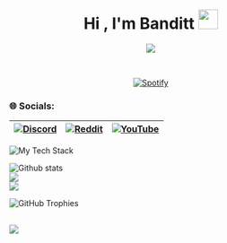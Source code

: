 <h1 align="center">Hi , I'm Banditt <img src="https://i.ibb.co/DDzMvBP/1042-pink-laugh.png" width="35"></h1>
<p align="center">
  <a href="https://github.com/DenverCoder1/readme-typing-svg">
    <img src="https://readme-typing-svg.demolab.com/?lines=Student%20and%20a%20Programmer;Experienced%20in%20Python;3%2B%20years%20of%20coding%20experience;Always%20learning%20new%20things&font=Fira%20Code&center=true&width=440&height=45&color=f75c7e&vCenter=true&pause=1000&size=22"/>
  </a>
</p>

&nbsp;<div align="center">
  [![Spotify](https://novatorem69-banditt.vercel.app/api/spotify?background_color=0d1117&border_color=ffffff)](https://open.spotify.com/user/317bux4yhnudzmdg5vupfwfag524)
</div>

### 🌐 Socials:

| [![Discord](https://img.shields.io/badge/Discord-%237289DA.svg?logo=discord&logoColor=white)](https://discord.gg/https://discord.gg/EW3Yq5eQ2T) | [![Reddit](https://img.shields.io/badge/Reddit-%23FF4500.svg?logo=Reddit&logoColor=white)](https://reddit.com/user/0xSabu) | [![YouTube](https://img.shields.io/badge/YouTube-%23FF0000.svg?logo=YouTube&logoColor=white)](https://youtube.com/@0xBanditt) |
|------|------|------|

![My Tech Stack](https://github-readme-tech-stack.vercel.app/api/cards?lineCount=2&theme=0l1v3rr&bg=%230B0E14&badge=%2310151F&border=%23151B26&titleColor=%23FF4747&line1=Python%2CPython%2C51458b%3BRust%2CRust%2C407c40%3BShell%2CShell%2Cc94f58%3BLua%2CLua%2Cc298d9%3B&line2=Javascript%2CJavascript+%2Ca9ac4e%3BTypescript%2CTypescript+%2Cada641%3B)

![Github stats](https://github-readme-stats.vercel.app/api?username=0xBanditt&theme=dark&hide_border=false&include_all_commits=true&count_private=true)<br/>
![](https://github-readme-streak-stats.herokuapp.com/?user=0xBanditt&theme=dark&hide_border=false)<br/>
![](https://github-readme-stats.vercel.app/api/top-langs/?username=0xBanditt&theme=dark&hide_border=false&include_all_commits=true&count_private=true&layout=compact)

![GitHub Trophies](https://github-profile-trophy.vercel.app/?username=0xBanditt&theme=darkhub&no-frame=false&no-bg=false&margin-w=4)

[![](https://visitcount.itsvg.in/api?id=0xBanditt&icon=6&color=5)](https://visitcount.itsvg.in)
---

<!-- Proudly created with GPRM ( https://gprm.itsvg.in ) -->
